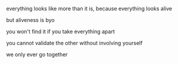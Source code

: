 everything looks like more than it is, because everything looks alive

but aliveness is byo

you won't find it if you take everything apart

you cannot validate the other without involving yourself

we only ever go together
